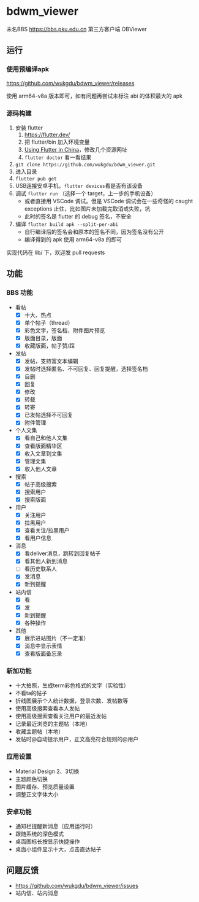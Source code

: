 # bdwm_viewer

未名BBS
https://bbs.pku.edu.cn
第三方客户端
OBViewer

## 运行

### 使用预编译apk
https://github.com/wukgdu/bdwm_viewer/releases

使用 arm64-v8a 版本即可，如有问题再尝试未标注 abi 的体积最大的 apk

### 源码构建
1. 安装 flutter 
    1. https://flutter.dev/
    2. 把 flutter/bin 加入环境变量
    3. [Using Flutter in China](https://docs.flutter.dev/community/china)，修改几个资源网址
    4. `flutter doctor` 看一看结果
2. `git clone https://github.com/wukgdu/bdwm_viewer.git`
3. 进入目录
4. `flutter pub get`
5. USB连接安卓手机，`flutter devices`看是否有该设备
6. 调试 `flutter run` （选择一个 target，上一步的手机设备）
    - 或者直接用 VSCode 调试。但是 VSCode 调试会在一些奇怪的 caught exceptions 止住，比如图片未加载完取消或失败，坑
    - 此时的签名是 flutter 的 debug 签名，不安全
7. 编译 `flutter build apk --split-per-abi`
    - 自行编译后的签名会和原本的签名不同，因为签名没有公开
    - 编译得到的 apk 使用 arm64-v8a 的即可

实现代码在 lib/ 下，欢迎发 pull requests

## 功能
### BBS 功能
- 看帖
    - [x] 十大、热点
    - [x] 单个帖子（thread）
    - [x] 彩色文字，签名档，附件图片预览
    - [x] 版面目录，版面
    - [x] 收藏版面，帖子赞/踩
- 发帖
    - [x] 发帖，支持富文本编辑
    - [x] 发帖时选择匿名、不可回复、回复提醒，选择签名档
    - [x] 自删
    - [x] 回复
    - [x] 修改
    - [x] 转载
    - [x] 转寄
    - [x] 已发帖选择不可回复
    - [x] 附件管理
- 个人文集
    - [x] 看自己和他人文集
    - [x] 查看版面精华区
    - [x] 收入文章到文集
    - [x] 管理文集
    - [x] 收入他人文章
- 搜索
    - [x] 帖子高级搜索
    - [x] 搜索用户
    - [x] 搜索版面
- 用户
    - [x] 关注用户
    - [x] 拉黑用户
    - [x] 查看关注/拉黑用户
    - [x] 看用户信息
- 消息
    - [x] 看deliver消息，跳转到回复帖子
    - [x] 看其他人新到消息
    - [ ] 看历史联系人
    - [x] 发消息
    - [x] 新到提醒
- 站内信
    - [x] 看
    - [x] 发
    - [x] 新到提醒
    - [x] 各种操作
- 其他
    - [x] 展示进站图片（不一定准）
    - [x] 消息中显示表情
    - [x] 查看版面备忘录

### 新加功能
- 十大拍照，生成term彩色格式的文字（实验性）
- 不看ta的帖子
- 折线图展示个人统计数据，登录次数、发帖数等
- 使用高级搜索查看本人发帖
- 使用高级搜索查看关注用户的最近发帖
- 记录最近浏览的主题帖（本地）
- 收藏主题帖（本地）
- 发帖时@自动提示用户，正文高亮符合规则的@用户

### 应用设置
- Material Design 2、3切换
- 主题颜色切换
- 图片缓存、预览质量设置
- 调整正文字体大小

### 安卓功能
- 通知栏提醒新消息（应用运行时）
- 跟随系统的深色模式
- 桌面图标长按显示快捷操作
- 桌面小组件显示十大，点击直达帖子

## 问题反馈
- https://github.com/wukgdu/bdwm_viewer/issues
- 站内信、站内消息
